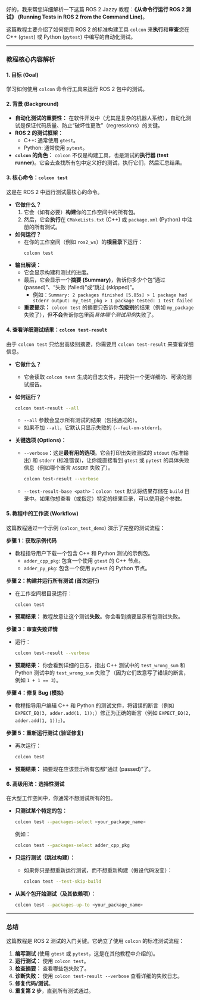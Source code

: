 好的，我来帮您详细解析一下这篇 ROS 2 Jazzy 教程：**《从命令行运行 ROS 2 测试》 (Running Tests in ROS 2 from the Command Line)**。

这篇教程主要介绍了如何使用 ROS 2 的标准构建工具 `colcon` 来**执行**和**审查**您在 C++ (`gtest`) 或 Python (`pytest`) 中编写的自动化测试。

-----

### 教程核心内容解析

#### 1\. 目标 (Goal)

学习如何使用 `colcon` 命令行工具来运行 ROS 2 包中的测试。

#### 2\. 背景 (Background)

  * **自动化测试的重要性：** 在软件开发中（尤其是复杂的机器人系统），自动化测试是保证代码质量、防止“破坏性更改”（regressions）的关键。
  * **ROS 2 的测试框架：**
      * C++: 通常使用 `gtest`。
      * Python: 通常使用 `pytest`。
  * **`colcon` 的角色：** `colcon` 不仅是构建工具，也是测试的**执行器 (test runner)**。它会去查找所有包中定义好的测试，执行它们，然后汇总结果。

#### 3\. 核心命令：`colcon test`

这是在 ROS 2 中运行测试最核心的命令。

  * **它做什么？**
    1.  它会（如有必要）**构建**你的工作空间中的所有包。
    2.  然后，它会**执行**在 `CMakeLists.txt` (C++) 或 `package.xml` (Python) 中注册的所有测试。
  * **如何运行？**
      * 在你的工作空间（例如 `ros2_ws`）的**根目录**下运行：
        ```bash
        colcon test
        ```
  * **输出解读：**
      * 它会显示构建和测试的进度。
      * 最后，它会显示一个**摘要 (Summary)**，告诉你多少个包“通过 (passed)”、“失败 (failed)”或“跳过 (skipped)”。
          * 例如：`Summary: 2 packages finished [5.85s] > 1 package had stderr output: my_test_pkg > 1 package tested: 1 test failed`
      * **重要提示：** `colcon test` 的摘要只告诉你**包级别**的结果（例如 `my_package` 失败了），但**不会**告诉你包里面*具体哪个测试用例*失败了。

#### 4\. 查看详细测试结果：`colcon test-result`

由于 `colcon test` 只给出高级别摘要，你需要用 `colcon test-result` 来查看详细信息。

  * **它做什么？**

      * 它会读取 `colcon test` 生成的日志文件，并提供一个更详细的、可读的测试报告。

  * **如何运行？**

    ```bash
    colcon test-result --all
    ```

      * `--all` 参数会显示所有测试的结果（包括通过的）。
      * 如果不加 `--all`，它默认只显示失败的 (`--fail-on-stderr`)。

  * **关键选项 (Options)：**

      * `--verbose`：这是**最有用的选项**。它会打印出失败测试的 `stdout` (标准输出) 和 `stderr` (标准错误)，让你能直接看到 `gtest` 或 `pytest` 的具体失败信息（例如哪个断言 `ASSERT` 失败了）。
        ```bash
        colcon test-result --verbose
        ```
      * `--test-result-base <path>`：`colcon test` 默认将结果存储在 `build` 目录中。如果你想查看（或指定）特定的结果目录，可以使用这个参数。

#### 5\. 教程中的工作流 (Workflow)

这篇教程通过一个示例 (`colcon_test_demo`) 演示了完整的测试流程：

**步骤 1：获取示例代码**

  * 教程指导用户下载一个包含 C++ 和 Python 测试的示例包。
      * `adder_cpp_pkg`: 包含一个使用 `gtest` 的 C++ 节点。
      * `adder_py_pkg`: 包含一个使用 `pytest` 的 Python 节点。

**步骤 2：构建并运行所有测试 (首次运行)**

  * 在工作空间根目录运行：
    ```bash
    colcon test
    ```
  * **预期结果：** 教程故意让这个测试**失败**。你会看到摘要显示有包测试失败。

**步骤 3：审查失败详情**

  * 运行：
    ```bash
    colcon test-result --verbose
    ```
  * **预期结果：** 你会看到详细的日志，指出 C++ 测试中的 `test_wrong_sum` 和 Python 测试中的 `test_wrong_sum` 失败了（因为它们故意写了错误的断言，例如 `1 + 1 == 3`）。

**步骤 4：修复 Bug (模拟)**

  * 教程指导用户编辑 C++ 和 Python 的测试文件，将错误的断言（例如 `EXPECT_EQ(3, adder.add(1, 1));`）修正为正确的断言（例如 `EXPECT_EQ(2, adder.add(1, 1));`）。

**步骤 5：重新运行测试 (验证修复)**

  * 再次运行：
    ```bash
    colcon test
    ```
  * **预期结果：** 摘要现在应该显示所有包都“通过 (passed)”了。

#### 6\. 高级用法：选择性测试

在大型工作空间中，你通常不想测试所有的包。

  * **只测试某个特定的包：**

    ```bash
    colcon test --packages-select <your_package_name>
    ```

    例如：

    ```bash
    colcon test --packages-select adder_cpp_pkg
    ```

  * **只运行测试（跳过构建）：**

      * 如果你只是想重新运行测试，而不想重新构建（假设代码没变）：
        ```bash
        colcon test --test-skip-build
        ```

  * **从某个包开始测试（及其依赖项）：**

    ```bash
    colcon test --packages-up-to <your_package_name>
    ```

-----

### 总结

这篇教程是 ROS 2 测试的入门关键。它确立了使用 `colcon` 的标准测试流程：

1.  **编写测试** (使用 `gtest` 或 `pytest`，这是在其他教程中介绍的)。
2.  **运行测试：** 使用 `colcon test`。
3.  **检查摘要：** 查看哪些包失败了。
4.  **诊断失败：** 使用 `colcon test-result --verbose` 查看详细的失败日志。
5.  **修复代码/测试**。
6.  **重复第 2 步**，直到所有测试通过。